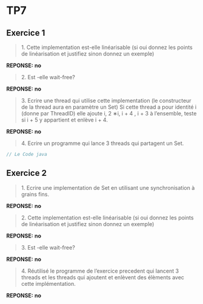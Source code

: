 # TP7

## Exercice 1

> 1\. Cette implementation est-elle linéarisable (si oui donnez les points de linéarisation et justifiez sinon donnez un exemple)

**REPONSE:** __no__

> 2\. Est -elle wait-free?

**REPONSE:** __no__

> 3\. Ecrire une thread qui utilise cette implementation (le constructeur de la thread aura en paramètre un Set) Si cette thread a pour identité i (donne par ThreadID) elle ajoute i, 2 ∗i, i + 4 , i + 3 à l’ensemble, teste si i + 5 y appartient et enlève i + 4.

**REPONSE:** __no__

> 4\. Ecrire un programme qui lance 3 threads qui partagent un Set.

```java
// Le Code java
```

## Exercice 2

> 1\. Ecrire une implementation de Set en utilisant une synchronisation à grains fins.

**REPONSE:** __no__

> 2\. Cette implementation est-elle linéarisable (si oui donnez les points de linéarisation et justifiez sinon donnez un exemple)

**REPONSE:** __no__

> 3\. Est -elle wait-free?

**REPONSE:** __no__

> 4\. Réutilisé le programme de l’exercice precedent qui lancent 3 threads et les
threads qui ajoutent et enlèvent des élèments avec cette implémentation.

**REPONSE:** __no__